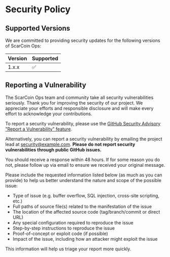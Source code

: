# Security Policy

## Supported Versions

We are committed to providing security updates for the following versions of ScarCoin Ops:

| Version | Supported          |
| ------- | ------------------ |
| 1.x.x   | :white_check_mark: |

## Reporting a Vulnerability

The ScarCoin Ops team and community take all security vulnerabilities seriously. Thank you for improving the security of our project. We appreciate your efforts and responsible disclosure and will make every effort to acknowledge your contributions.

To report a security vulnerability, please use the [GitHub Security Advisory "Report a Vulnerability" feature](https://github.com/ZoaGrad/scarcoin-ops/security/advisories/new).

Alternatively, you can report a security vulnerability by emailing the project lead at [security@example.com](mailto:security@example.com). **Please do not report security vulnerabilities through public GitHub issues.**

You should receive a response within 48 hours. If for some reason you do not, please follow up via email to ensure we received your original message.

Please include the requested information listed below (as much as you can provide) to help us better understand the nature and scope of the possible issue:

*   Type of issue (e.g. buffer overflow, SQL injection, cross-site scripting, etc.)
*   Full paths of source file(s) related to the manifestation of the issue
*   The location of the affected source code (tag/branch/commit or direct URL)
*   Any special configuration required to reproduce the issue
*   Step-by-step instructions to reproduce the issue
*   Proof-of-concept or exploit code (if possible)
*   Impact of the issue, including how an attacker might exploit the issue

This information will help us triage your report more quickly.
